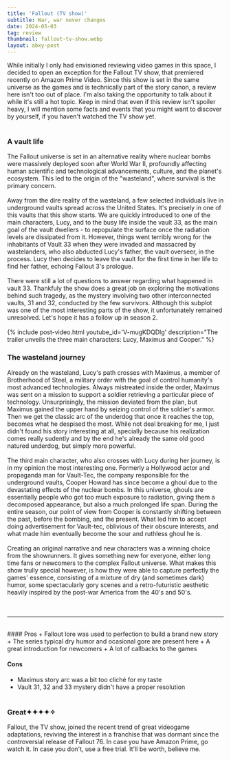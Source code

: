 ```yaml
---
title: 'Fallout (TV show)'
subtitle: War, war never changes
date: 2024-05-03
tag: review
thumbnail: fallout-tv-show.webp
layout: abxy-post
---
```


While initially I only had envisioned reviewing video games in this space, I decided to open an exception for the Fallout TV show, that premiered recently on Amazon Prime Video. Since this show is set in the same universe as the games and is technically part of the story canon, a review here isn't too out of place. I'm also taking the opportunity to talk about it while it's still a hot topic. Keep in mind that even if this review isn't spoiler heavy, I will mention some facts and events that you might want to discover by yourself, if you haven't watched the TV show yet.
<br><br>

### A vault life

The Fallout universe is set in an alternative reality where nuclear bombs were massively deployed soon after World War II, profoundly affecting human scientific and technological advancements, culture, and the planet's ecosystem. This led to the origin of the "wasteland", where survival is the primary concern.
<br><br>
Away from the dire reality of the wasteland, a few selected individuals live in underground vaults spread across the United States. It's precisely in one of this vaults that this show starts. We are quickly introduced to one of the main characters, Lucy, and to the busy life inside the vault 33, as the main goal of the vault dwellers - to repopulate the surface once the radiation levels are dissipated from it. However, things went terribly wrong for the inhabitants of Vault 33 when they were invaded and massacred by wastelanders, who also abducted Lucy's father, the vault overseer, in the process. Lucy then decides to leave the vault for the first time in her life to find her father, echoing Fallout 3's prologue.
<br><br>
There were still a lot of questions to answer regarding what happened in vault 33. Thankfuly the show does a great job on exploring the motivations behind such tragedy, as the mystery involving two other interconnected vaults, 31 and 32, conducted by the few survivors. Although this subplot was one of the most interesting parts of the show, it unfortunately remained unresolved. Let's hope it has a follow up in season 2.
<br><br>
{% include post-video.html youtube_id='V-mugKDQDlg' description="The trailer unveils the three main characters: Lucy, Maximus and Cooper." %}
<br>
### The wasteland journey

Already on the wasteland, Lucy's path crosses with Maximus, a member of Brotherhood of Steel, a military order with the goal of control humanity's most advanced technologies. Always mistreated inside the order, Maximus was sent on a mission to support a soldier retrieving a particular piece of technology. Unsurprisingly, the mission deviated from the plan, but Maximus gained the upper hand by seizing control of the soldier's armor. Then we get the classic arc of the underdog that once it reaches the top, becomes what he despised the most. While not deal breaking for me, I just didn't found his story interesting at all, specially because his realization comes really sudently and by the end he's already the same old good natured underdog, but simply more powerful.
<br><br>
The third main character, who also crosses with Lucy during her journey, is in my opinion the most interesting one. Formerly a Hollywood actor and propaganda man for Vault-Tec, the company responsible for the underground vaults, Cooper Howard has since become a ghoul due to the devastating effects of the nuclear bombs. In this universe, ghouls are essentially people who got too much exposure to radiation, giving them a decomposed appearance, but also a much prolonged life span. During the entire season, our point of view from Cooper is constantly shifting between the past, before the bombing, and the present. What led him to accept doing advertisement for Vault-tec, oblivious of their obscure interests, and what made him eventually become the sour and ruthless ghoul he is.
<br><br>
Creating an original narrative and new characters was a winning choice from the showrunners. It gives something new for everyone, either long time fans or newcomers to the complex Fallout universe. What makes this show trully special however, is how they were able to capture perfectly the games' essence, consisting of a mixture of dry (and sometimes dark) humor, some spectacularly gory scenes and a retro-futuristic aesthetic heavily inspired by the post-war America from the 40's and 50's.
<br><br><br>

***
<br>
#### Pros
+ Fallout lore was used to perfection to build a brand new story
+ The series typical dry humor and ocasional gore are present here
+ A great introduction for newcomers
+ A lot of callbacks to the games

#### Cons
+ Maximus story arc was a bit too cliché for my taste
+ Vault 31, 32 and 33 mystery didn't have a proper resolution
<br><br>

### Great<span class="u-ft-sans">✦✦✦✦✧</span>

Fallout, the TV show, joined the recent trend of great videogame adaptations, reviving the interest in a franchise that was dormant since the controversial release of Fallout 76. In case you have Amazon Prime, go watch it. In case you don't, use a free trial. It'll be worth, believe me.
<br><br>
